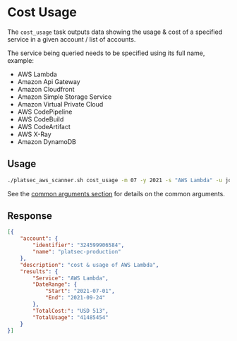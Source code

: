 # Cost Usage

The `cost_usage` task outputs data showing the usage & cost of a specified service in a given account / list of accounts.

The service being queried needs to be specified using its full name, example:
 - AWS Lambda
 - Amazon Api Gateway
 - Amazon Cloudfront
 - Amazon Simple Storage Service
 - Amazon Virtual Private Cloud
 - AWS CodePipeline
 - AWS CodeBuild
 - AWS CodeArtifact
 - AWS X-Ray
 - Amazon DynamoDB

## Usage

```sh
./platsec_aws_scanner.sh cost_usage -m 07 -y 2021 -s "AWS Lambda" -u john.doo -t 123456 -a 999888777666
```

See the [common arguments section](../usage.md#common-arguments) for details on the common arguments.

## Response

```json
[{
	"account": {
		"identifier": "324599906584",
		"name": "platsec-production"
	},
	"description": "cost & usage of AWS Lambda",
	"results": {
		"Service": "AWS Lambda",
		"DateRange": {
			"Start": "2021-07-01",
			"End": "2021-09-24"
		},
		"TotalCost:": "USD 513",
		"TotalUsage": "41485454"
	}
}]
```
